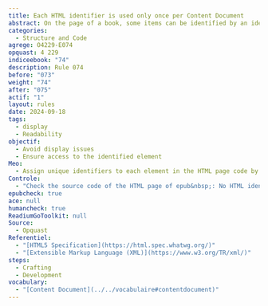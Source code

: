 ```yaml
---
title: Each HTML identifier is used only once per Content Document
abstract: On the page of a book, some items can be identified by an identifier. It must be unique within this page.
categories:
  - Structure and Code
agrege: O4229-E074
opquast: 4 229
indiceebook: "74"
description: Rule 074
before: "073"
weight: "74"
after: "075"
actif: "1"
layout: rules
date: 2024-09-18
tags:
  - display
  - Readability
objectif:
  - Avoid display issues
  - Ensure access to the identified element
Meo:
  - Assign unique identifiers to each element in the HTML page code by ensuring that no identifier is reused to this page.
Controle:
  - "Check the source code of the HTML page of epub&nbsp;: No HTML identifier must be used more than once. Or EpubCheck"
epubcheck: true
ace: null
humancheck: true
ReadiumGoToolkit: null
Source:
  - Opquast
Referentiel:
  - "[HTML5 Specification](https://html.spec.whatwg.org/)"
  - "[Extensible Markup Language (XML)](https://www.w3.org/TR/xml/)"
steps:
  - Crafting
  - Development
vocabulary: 
  - "[Content Document](../../vocabulaire#contentdocument)"
---
```

